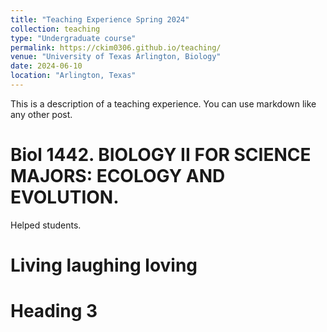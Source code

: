 ```yaml
---
title: "Teaching Experience Spring 2024"
collection: teaching
type: "Undergraduate course"
permalink: https://ckim0306.github.io/teaching/
venue: "University of Texas Arlington, Biology"
date: 2024-06-10 
location: "Arlington, Texas"
---
```


This is a description of a teaching experience. You can use markdown like any other post.

Biol 1442. BIOLOGY II FOR SCIENCE MAJORS: ECOLOGY AND EVOLUTION. 
======
Helped students.

Living laughing loving 
======

Heading 3
======